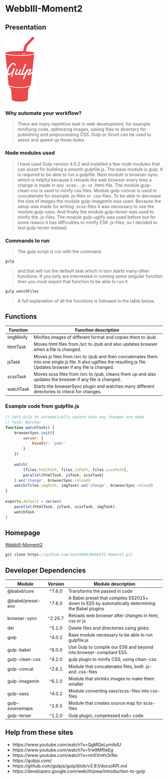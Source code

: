 # WebbIII-Moment2

## Presentation
![Gulp.js logo](https://github.com/anst9000/WebbIII-Moment2/blob/master/gulp.png "Gulp logo")
### Why automate your workflow?
> There are many repetitive task in web development, for example minifying code, optimizing images, saving files to directory for publishing and preprocessing CSS. Gulp or Grunt can be used to assist and speed up these tasks.
### Node modules used
> I have used Gulp version 4.0.2 and installed a few node modules that can assist for building a smooth gulpfile.js. The base module is gulp. It is required to be able to run a gulpfile. Next module is browser-sync which is helpful because it reloads the web browser every time a change is made in any .scss-, .js- or .html-file. The module gulp-clean-css is used to minify css files. Module gulp-concat is used to concatenate for example .js-files or .css-files. To be able to decrease the size of images the module gulp-imagemin was used. Because the setup was made for writing .scss-files it was necessary to use the module gulp-sass. And finally the module gulp-terser was used to minify the .js-files. The module gulp-uglify was used before but for some reason it has difficulties to minify ES6 .js-files, so I decided to test gulp-terser instead.
### Commands to run
> The gulp script is run with the command
```javascript
gulp
```
> and that will run the default task which in turn starts many other functions. If you only are interrested in running some singular function then you must export that function to be able to run it. 
```javascript
gulp watchFiles
```
> A full explanation of all the functions is followed in the table below.

## Functions
| Function  | Function description                                                                                                                                                 |
| --------- | -------------------------------------------------------------------------------------------------------------------------------------------------------------------- |
| imgMinify | Minifies images of different format and copies them to /pub .                                                                                                        |
| htmlTask  | Moves html files from /src to /pub and also updates browser when a file is changed.                                                                                  |
| jsTask    | Moves js files from /src to /pub and then concatenates them into one single js file. It also uglifies the resulting js file. Updates browser if any file is changed. |
| scssTask  | Moves scss files from /src to /pub, cleans them up and also updates the browser if any file is changed.                                                              |
| watchTask | Starts the browserSync plugin and watches many different directories to check for changes.                                                                           |

### Example code from gulpfile.js
```javascript
// Sets Gulp to automatically update when any changes are made
// Task: Watcher
function watchTask() {
    browserSync.init({
        server: {
            baseDir: 'pub/'
        }
    })

    watch(
        [files.htmlPath, files.jsPath, files.scssPath],
        parallel(htmlTask, jsTask, scssTask)
    ).on('change', browserSync.reload)
    watch(files.imgPath, imgTask).on('change', browserSync.reload)
}

exports.default = series(
    parallel(htmlTask, jsTask, scssTask, imgTask),
    watchTask
)
```

## Homepage
[WebbIII-Moment2](https://github.com/anst9000/WebbIII-Moment2)
```javascript
git clone https://github.com/anst9000/WebbIII-Moment2.git
```


## Developer Dependencies
| Module | Version | Module description |
| ------ | :-----: | ------------------ |
| @babel/core | ^7.6.0 | Transforms the passed in code |
| @babel/preset-env | ^7.6.0 | A Babel preset that compiles ES2015+ down to ES5 by automatically determining the Babel plugins |
| browser-sync | ^2.26.7 | Reloads web browser after changes in html, css or js |
| del | ^5.1.0 | Delete files and directories using globs. |
| gulp | ^4.0.2 | Base module necessary to be able to run gulpfile.js |
| gulp-babel | ^8.0.0 | Use Gulp to compile our ES6 and beyond into browser-compliant ES5. |
| gulp-clean-css | ^4.2.0 | gulp plugin to minify CSS, using clean-css. |
| gulp-concat | ^2.6.1 | Module that concatenates files, both .js- and .css-files |
| gulp-imagemin | ^6.1.0 | Module that shrinks images to make them smaller |
| gulp-sass | ^4.0.2 | Module converting sass/scss-files into css-files |
| gulp-sourcemaps | ^2.6.5 | Module that creates source map for scss-files |
| gulp-terser | ^1.2.0 | Gulp plugin, compressed es6+ code. |

## Help from these sites
<ul>
  <li>https://www.youtube.com/watch?v=QgMQeLymAdU</li>
  <li>https://www.youtube.com/watch?v=1rw9MfIleEg</li>
  <li>https://www.youtube.com/watch?v=rmXVmfx3rNo</li>
  <li>https://gulpjs.com/</li>
  <li>https://github.com/gulpjs/gulp/blob/v3.9.1/docs/API.md</li>
  <li>https://developers.google.com/web/ilt/pwa/introduction-to-gulp</li>
</ul>
